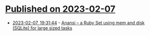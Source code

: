 # [Published on 2023-02-07](index.md)

* [2023-02-07, 19:31:44](https://lobste.rs/s/umjuex/anansi_ruby_set_using_mem_disk_sqlite_for) - [Anansi – a Ruby Set using mem and disk (SQLite) for large sized tasks](https://census.dev/blog/anansi)
